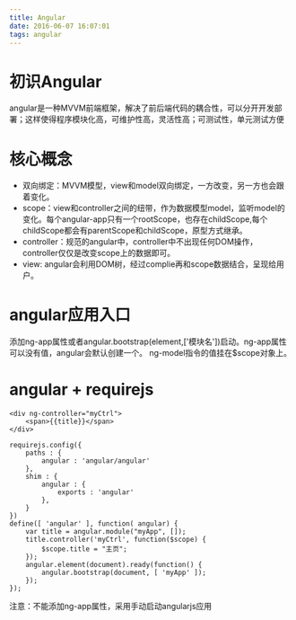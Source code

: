 ```yaml
---
title: Angular
date: 2016-06-07 16:07:01
tags: angular
---
```

# 初识Angular
angular是一种MVVM前端框架，解决了前后端代码的耦合性，可以分开开发部署；这样使得程序模块化高，可维护性高，灵活性高；可测试性，单元测试方便
# 核心概念
- 双向绑定：MVVM模型，view和model双向绑定，一方改变，另一方也会跟着变化。
- scope：view和controller之间的纽带，作为数据模型model，监听model的变化。每个angular-app只有一个rootScope，也存在childScope,每个childScope都会有parentScope和childScope，原型方式继承。
- controller：规范的angular中，controller中不出现任何DOM操作，controller仅仅是改变scope上的数据即可。
- view: angular会利用DOM树，经过complie再和scope数据结合，呈现给用户。

# angular应用入口
添加ng-app属性或者angular.bootstrap(element,['模块名'])启动。ng-app属性可以没有值，angular会默认创建一个。
ng-model指令的值挂在$scope对象上。

# angular + requirejs

    <div ng-controller="myCtrl">
    	<span>{{title}}</span>
    </div>

    requirejs.config({
        paths : {
            angular : 'angular/angular'
        },
        shim : {
            angular : {
                exports : 'angular'
            },
        }
    })
    define([ 'angular' ], function( angular) {
        var title = angular.module("myApp", []);
        title.controller('myCtrl', function($scope) {
        	$scope.title = "主页";
        });
        angular.element(document).ready(function() {
        	angular.bootstrap(document, [ 'myApp' ]);
        });
    });
注意：不能添加ng-app属性，采用手动启动angularjs应用